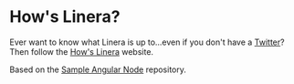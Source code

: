 How's Linera?
===================

Ever want to know what Linera is up to...even if you don't have a [Twitter](https://twitter.com/howslinera)? Then follow the [How's Linera](http://howslinera.herokuapp.com) website.

Based on the [Sample Angular Node](https://github.com/twitterdev/sample-angular-node) repository.
